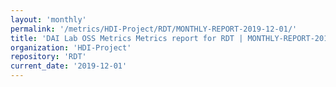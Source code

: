 ```yaml
---
layout: 'monthly'
permalink: '/metrics/HDI-Project/RDT/MONTHLY-REPORT-2019-12-01/'
title: 'DAI Lab OSS Metrics Metrics report for RDT | MONTHLY-REPORT-2019-12-01'
organization: 'HDI-Project'
repository: 'RDT'
current_date: '2019-12-01'
---
```

